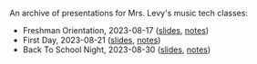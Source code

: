 An archive of presentations for Mrs. Levy's music tech classes:

- Freshman Orientation, 2023-08-17 ([slides](https://colganmusictech.github.io/presentations/freshman-orientation/), [notes](https://colganmusictech.github.io/presentations/freshman-orientation/speaker-notes.html))
- First Day, 2023-08-21 ([slides](https://colganmusictech.github.io/presentations/first-day/), [notes](https://colganmusictech.github.io/presentations/first-day/speaker-notes.html))
- Back To School Night, 2023-08-30 ([slides](https://colganmusictech.github.io/presentations/back-to-school-night/), [notes](https://colganmusictech.github.io/presentations/back-to-school-night/speaker-notes.html))
